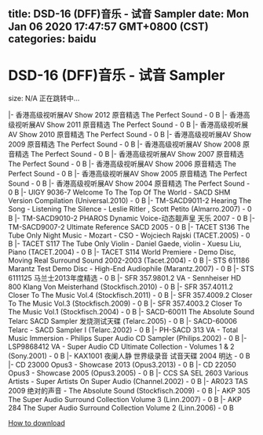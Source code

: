 
title: DSD-16 (DFF)音乐 - 试音 Sampler
date: Mon Jan 06 2020 17:47:57 GMT+0800 (CST)    
categories: baidu
---

# DSD-16 (DFF)音乐 - 试音 Sampler
size: N/A
 正在跳转中...
 
|- 香港高级视听展AV Show 2012 原音精选 The Perfect Sound - 0 B
|- 香港高级视听展AV Show 2011 原音精选 The Perfect Sound - 0 B
|- 香港高级视听展AV Show 2010 原音精选 The Perfect Sound - 0 B
|- 香港高级视听展AV Show 2009 原音精选 The Perfect Sound - 0 B
|- 香港高级视听展AV Show 2008 原音精选 The Perfect Sound - 0 B
|- 香港高级视听展AV Show 2007 原音精选 The Perfect Sound - 0 B
|- 香港高级视听展AV Show 2006 原音精选 The Perfect Sound - 0 B
|- 香港高级视听展AV Show 2005 原音精选 The Perfect Sound - 0 B
|- 香港高级视听展AV Show 2004 原音精选 The Perfect Sound - 0 B
|- UIGY 9036-7 Welcome To The Top Of The World - SACD SHM Version Compilation (Universal.2010) - 0 B
|- TM-SACD9011-2 Hearing The Song - Listening The Silence - Leslie Ritler , Scott Petito (Almarro.2007) - 0 B
|- TM-SACD9010-2 PHAROS Dynamic Voice-动态靓声皇 天乐 2007 - 0 B
|- TM-SACD9007-2 Ultimate Reference SACD 2005 - 0 B
|- TACET S136 The Tube Only Night Music - Mozart - CSO - Wojciech Rajski (TACET.2005) - 0 B
|- TACET S117 The Tube Only Violin - Daniel Gaede, violin - Xuesu Liu, Piano (TACET.2004) - 0 B
|- TACET S114 World Premiere - Demo Disc, Moving Real Surround Sound 2002-2003 (Tacet.2004) - 0 B
|- STS 611186 Marantz Test Demo Disc - High-End Audiophile (Marantz.2007) - 0 B
|- STS 6111125 马兰士2013年度精选 - 0 B
|- SFR 357.9801.2 VA - Sennheiser HD 800 Klang Von Meisterhand (Stockfisch.2010) - 0 B
|- SFR 357.4011.2 Closer To The Music Vol.4 (Stockfisch.2011) - 0 B
|- SFR 357.4009.2 Closer To The Music Vol.3 (Stockfisch.2009) - 0 B
|- SFR 357.4003.2 Closer To The Music Vol.1 (Stockfisch.2004) - 0 B
|- SACD-60011 The Absolute Sound Telarc SACD Sampler 发烧测试天碟 (Telarc.2005) - 0 B
|- SACD-60006 Telarc - SACD Sampler I (Telarc.2002) - 0 B
|- PH-SACD 313 VA - Total Music Immersion -  Philips Super Audio CD Sampler (Philips.2002) - 0 B
|- LSP9868412 VA - Super Audio CD Ultimate Collection - Volumes 1 & 2 (Sony.2001) - 0 B
|- KAX1001 夜阑人静 世界级录音 试音天碟 2004 明达 - 0 B
|- CD 23000 Opus3 - Showcase 2013 (Opus3.2013) - 0 B
|- CD 22050 Opus3 - Showcase 2005 (Opus3.2005) - 0 B
|- CCS SA SEL 2603 Various Artists - Super Artists On Super Audio (Channel.2002) - 0 B
|- AR023 TAS 2009 绝对的声音 - The Absolute Sound (Stockfisch.2009) - 0 B
|- AKP 305 The Super Audio Surround Collection Volume 3 (Linn.2007) - 0 B
|- AKP 284 The Super Audio Surround Collection Volume 2 (Linn.2006) - 0 B

[How to download](https://bpcam.bemobtrk.com/go/2ceec3aa-1ca2-46d6-b9ff-aaa5c184517c?jno=3486)